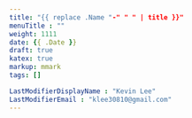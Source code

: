 ```yaml
---
title: "{{ replace .Name "-" " " | title }}"
menuTitle : ""
weight: 1111
date: {{ .Date }}
draft: true
katex: true
markup: mmark
tags: []

LastModifierDisplayName : "Kevin Lee"
LastModifierEmail : "klee30810@gmail.com"
---
```


